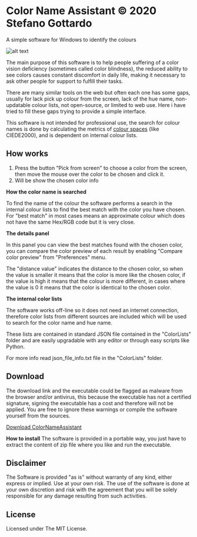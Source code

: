 # Color Name Assistant © 2020 Stefano Gottardo

A simple software for Windows to identify the colours

![alt text](https://github.com/castagnait/ColorNameAssistant/blob/master/Screenshot.png?raw=true)

The main purpose of this software is to help people suffering of a color vision deficiency (sometimes called color blindness),
the reduced ability to see colors causes constant discomfort in daily life, making it necessary to ask other people for support to fulfill their tasks.

There are many similar tools on the web but often each one has some gaps, usually for lack pick up colour from the screen, lack of the hue name, non-updatable colour lists, not open-source, or limited to web use.
Here i have tried to fill these gaps trying to provide a simple interface.

This software is not intended for professional use, the search for colour names is done by calculating the metrics of [colour spaces](https://en.wikipedia.org/wiki/Color_difference) (like CIEDE2000),
and is dependent on internal colour lists.

## How works

1) Press the button "Pick from screen" to choose a color from the screen, then move the mouse over the color to be chosen and click it.
2) Will be show the chosen color info

**How the color name is searched**

To find the name of the colour the software performs a search in the internal colour lists to find the best match with the color you have chosen.
For "best match" in most cases means an approximate colour which does not have the same Hex/RGB code but it is very close.

**The details panel**

In this panel you can view the best matches found with the chosen color,
you can compare the color preview of each result by enabling "Compare color preview" from "Preferences" menu.

The "distance value" indicates the distance to the chosen color,
so when the value is smaller it means that the color is more like the chosen color,
if the value is high it means that the colour is more different,
in cases where the value is 0 it means that the color is identical to the chosen color.

**The internal color lists**

The software works off-line so it does not need an internet connection,
therefore color lists from different sources are included which will be used to search for the color name and hue name.

These lists are contained in standard JSON file contained in the "ColorLists" folder and are easily upgradable
with any editor or through easy scripts like Python.

For more info read json_file_info.txt file in the "ColorLists" folder.

## Download

The download link and the executable could be flagged as malware from the browser and/or antivirus,
this because the executable has not a certified signature, signing the executable has a cost and therefore will not be applied.
You are free to ignore these warnings or compile the software yourself from the sources.

[Download ColorNameAssistant](https://www.dropbox.com/sh/ckbjlzmazooqy0t/AACQDJ-lxODD7htT-sWyRZ3Ba?dl=0)

**How to install**
The software is provided in a portable way, you just have to extract the content of zip file where you like and run the executable.

## Disclaimer

The Software is provided "as is" without warranty of any kind, either express or implied. Use at your own risk.
The use of the software is done at your own discretion and risk with the agreement that you will be solely responsible for any damage resulting from such activities.

## License

Licensed under The MIT License.
